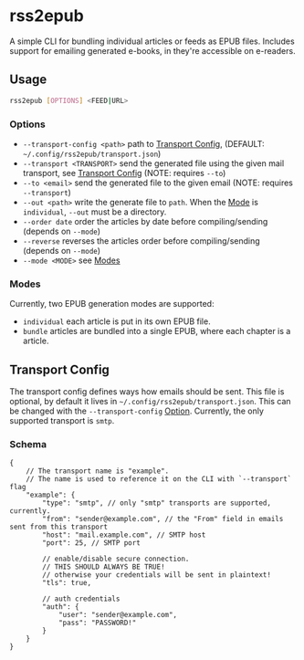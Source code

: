 # rss2epub

A simple CLI for bundling individual articles or feeds as EPUB files.
Includes support for emailing generated e-books, in they're accessible on e-readers.

## Usage

```sh
rss2epub [OPTIONS] <FEED|URL>
```

### Options

- `--transport-config <path>` path to [Transport Config](#transport-config), (DEFAULT: `~/.config/rss2epub/transport.json`)
- `--transport <TRANSPORT>` send the generated file using the given mail transport, see [Transport Config](#transport-config) (NOTE: requires `--to`)
- `--to <email>` send the generated file to the given email (NOTE: requires `--transport`)
- `--out <path>` write the generate file to `path`. When the [Mode](#modes) is `individual`, `--out` must be a directory.
- `--order date` order the articles by date before compiling/sending (depends on `--mode`)
- `--reverse` reverses the articles order before compiling/sending (depends on `--mode`)
- `--mode <MODE>` see [Modes](#modes)

### Modes

Currently, two EPUB generation modes are supported:

- `individual` each article is put in its own EPUB file.
- `bundle` articles are bundled into a single EPUB, where each chapter is a article.

## Transport Config

The transport config defines ways how emails should be sent. This file is optional, by default it lives in `~/.config/rss2epub/transport.json`. This can be changed with the `--transport-config` [Option](#options).
Currently, the only supported transport is `smtp`.

### Schema

```json5
{
    // The transport name is "example".
    // The name is used to reference it on the CLI with `--transport` flag 
    "example": {
        "type": "smtp", // only "smtp" transports are supported, currently.
        "from": "sender@example.com", // the "From" field in emails sent from this transport
        "host": "mail.example.com", // SMTP host
        "port": 25, // SMTP port

        // enable/disable secure connection.
        // THIS SHOULD ALWAYS BE TRUE!
        // otherwise your credentials will be sent in plaintext!
        "tls": true,

        // auth credentials
        "auth": {
            "user": "sender@example.com",
            "pass": "PASSWORD!"
        }
    }
}
```

